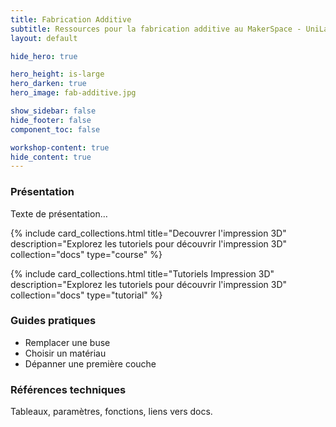 ```yaml
---
title: Fabrication Additive
subtitle: Ressources pour la fabrication additive au MakerSpace - UniLaSalle Amiens
layout: default

hide_hero: true

hero_height: is-large
hero_darken: true
hero_image: fab-additive.jpg

show_sidebar: false
hide_footer: false
component_toc: false

workshop-content: true
hide_content: true
---
```


<!-- tab:presentation -->
### Présentation
Texte de présentation…
<!-- /tab:presentation -->

<!-- tab:concepts -->
{% include card_collections.html
  title="Decouvrer l'impression 3D"
  description="Explorez les tutoriels pour découvrir l'impression 3D"
  collection="docs"
  type="course"
%}
<!-- /tab:concepts -->

<!-- tab:tutoriels -->
{% include card_collections.html
  title="Tutoriels Impression 3D"
  description="Explorez les tutoriels pour découvrir l'impression 3D"
  collection="docs"
  type="tutorial"
%}
<!-- /tab:tutoriels -->

<!-- tab:guides -->
### Guides pratiques
- Remplacer une buse  
- Choisir un matériau  
- Dépanner une première couche
<!-- /tab:guides -->

<!-- tab:reference -->
### Références techniques
Tableaux, paramètres, fonctions, liens vers docs.
<!-- /tab:reference -->
